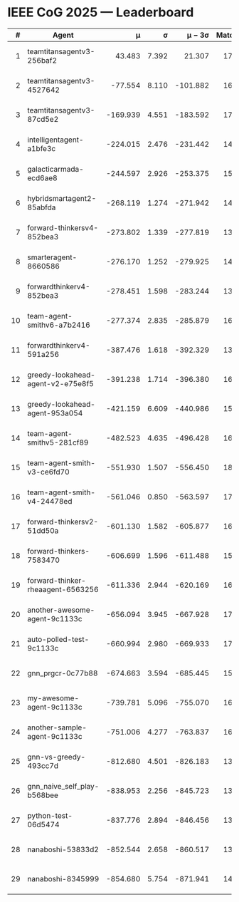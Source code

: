 # IEEE CoG 2025 — Leaderboard

| # | Agent | μ | σ | μ − 3σ | Matches | Updated |
|---:|---|---:|---:|---:|---:|---|
| 1 | teamtitansagentv3-256baf2 | 43.483 | 7.392 | 21.307 | 17136 | 2025-08-23 22:43 |
| 2 | teamtitansagentv3-4527642 | -77.554 | 8.110 | -101.882 | 16610 | 2025-08-23 22:43 |
| 3 | teamtitansagentv3-87cd5e2 | -169.939 | 4.551 | -183.592 | 17766 | 2025-08-23 22:43 |
| 4 | intelligentagent-a1bfe3c | -224.015 | 2.476 | -231.442 | 14302 | 2025-08-23 22:43 |
| 5 | galacticarmada-ecd6ae8 | -244.597 | 2.926 | -253.375 | 15700 | 2025-08-23 22:43 |
| 6 | hybridsmartagent2-85abfda | -268.119 | 1.274 | -271.942 | 14386 | 2025-08-23 22:43 |
| 7 | forward-thinkersv4-852bea3 | -273.802 | 1.339 | -277.819 | 13629 | 2025-08-23 22:43 |
| 8 | smarteragent-8660586 | -276.170 | 1.252 | -279.925 | 14246 | 2025-08-23 22:43 |
| 9 | forwardthinkerv4-852bea3 | -278.451 | 1.598 | -283.244 | 13835 | 2025-08-23 22:43 |
| 10 | team-agent-smithv6-a7b2416 | -277.374 | 2.835 | -285.879 | 16780 | 2025-08-23 22:43 |
| 11 | forwardthinkerv4-591a256 | -387.476 | 1.618 | -392.329 | 13934 | 2025-08-23 22:43 |
| 12 | greedy-lookahead-agent-v2-e75e8f5 | -391.238 | 1.714 | -396.380 | 16910 | 2025-08-23 22:43 |
| 13 | greedy-lookahead-agent-953a054 | -421.159 | 6.609 | -440.986 | 15790 | 2025-08-23 22:43 |
| 14 | team-agent-smithv5-281cf89 | -482.523 | 4.635 | -496.428 | 16620 | 2025-08-23 22:43 |
| 15 | team-agent-smith-v3-ce6fd70 | -551.930 | 1.507 | -556.450 | 18022 | 2025-08-23 22:43 |
| 16 | team-agent-smith-v4-24478ed | -561.046 | 0.850 | -563.597 | 17322 | 2025-08-23 22:43 |
| 17 | forward-thinkersv2-51dd50a | -601.130 | 1.582 | -605.877 | 16228 | 2025-08-23 22:43 |
| 18 | forward-thinkers-7583470 | -606.699 | 1.596 | -611.488 | 15600 | 2025-08-23 22:43 |
| 19 | forward-thinker-rheaagent-6563256 | -611.336 | 2.944 | -620.169 | 16068 | 2025-08-23 22:43 |
| 20 | another-awesome-agent-9c1133c | -656.094 | 3.945 | -667.928 | 17640 | 2025-08-23 22:43 |
| 21 | auto-polled-test-9c1133c | -660.994 | 2.980 | -669.933 | 17420 | 2025-08-23 22:43 |
| 22 | gnn_prgcr-0c77b88 | -674.663 | 3.594 | -685.445 | 15140 | 2025-08-23 22:43 |
| 23 | my-awesome-agent-9c1133c | -739.781 | 5.096 | -755.070 | 16860 | 2025-08-23 22:43 |
| 24 | another-sample-agent-9c1133c | -751.006 | 4.277 | -763.837 | 16940 | 2025-08-23 22:43 |
| 25 | gnn-vs-greedy-493cc7d | -812.680 | 4.501 | -826.183 | 13560 | 2025-08-23 22:43 |
| 26 | gnn_naive_self_play-b568bee | -838.953 | 2.256 | -845.723 | 13480 | 2025-08-23 22:43 |
| 27 | python-test-06d5474 | -837.776 | 2.894 | -846.456 | 13590 | 2025-08-23 22:43 |
| 28 | nanaboshi-53833d2 | -852.544 | 2.658 | -860.517 | 13080 | 2025-08-23 22:43 |
| 29 | nanaboshi-8345999 | -854.680 | 5.754 | -871.941 | 14070 | 2025-08-23 22:43 |
